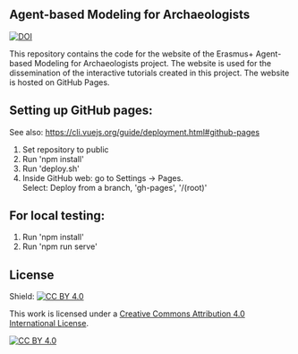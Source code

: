 ## Agent-based Modeling for Archaeologists
[![DOI](https://zenodo.org/badge/781353245.svg)](https://zenodo.org/doi/10.5281/zenodo.10931758)

This repository contains the code for the website of the Erasmus+ Agent-based Modeling for Archaeologists project.
The website is used for the dissemination of the interactive tutorials created in this project. The website is hosted on GitHub Pages.

## Setting up GitHub pages:
See also: https://cli.vuejs.org/guide/deployment.html#github-pages

1. Set repository to public
2. Run 'npm install'
3. Run 'deploy.sh'
4. Inside GitHub web: go to Settings -> Pages.<br>
   Select: Deploy from a branch, 'gh-pages', '/(root)'

## For local testing:
1. Run 'npm install'
2. Run 'npm run serve'

## License
Shield: [![CC BY 4.0][cc-by-shield]][cc-by]

This work is licensed under a
[Creative Commons Attribution 4.0 International License][cc-by].

[![CC BY 4.0][cc-by-image]][cc-by]

[cc-by]: http://creativecommons.org/licenses/by/4.0/
[cc-by-image]: https://i.creativecommons.org/l/by/4.0/88x31.png
[cc-by-shield]: https://img.shields.io/badge/License-CC%20BY%204.0-lightgrey.svg



